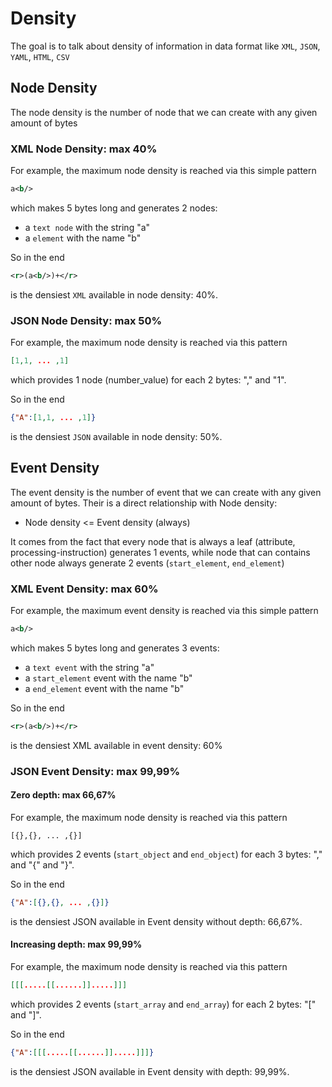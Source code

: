 # Density
The goal is to talk about density of information in data format like `XML`, `JSON`, `YAML`, `HTML`, `CSV`
## Node Density
The node density is the number of node that we can create with any given amount of bytes
### XML Node Density: max 40%
For example, the maximum node density is reached via this simple pattern
```xml
a<b/>
```
which makes 5 bytes long and generates 2 nodes:
 * a `text node` with the string "a"
 * a `element` with the name "b"
 
So in the end
```xml
<r>(a<b/>)+</r>
```
is the densiest `XML` available in node density: 40%.
### JSON Node Density: max 50%
For example, the maximum node density is reached via this pattern
```json
[1,1, ... ,1]
```
which provides 1 node (number_value) for each 2 bytes: "," and "1".

So in the end
```json
{"A":[1,1, ... ,1]}
```
is the densiest `JSON` available in node density: 50%. 
## Event Density
The event density is the number of event that we can create with any given amount of bytes. Their is a direct relationship with Node density:
* Node density <= Event density (always)

It comes from the fact that every node that is always a leaf (attribute, processing-instruction) generates 1 events, while node that can contains other node always generate 2 events (`start_element`, `end_element`)

### XML Event Density: max 60%
For example, the maximum event density is reached via this simple pattern
```xml
a<b/>
```
which makes 5 bytes long and generates 3 events:
 * a `text event` with the string "a"
 * a `start_element` event with the name "b"
 * a `end_element` event with the name "b"
 
So in the end
```xml
<r>(a<b/>)+</r>
```
is the densiest XML available in event density: 60%
### JSON Event Density: max 99,99%
#### Zero depth: max 66,67%
For example, the maximum node density is reached via this pattern
```
[{},{}, ... ,{}]
```
which provides 2 events (`start_object` and `end_object`) for each 3 bytes: "," and "{" and "}".

So in the end
```json
{"A":[{},{}, ... ,{}]}
```
is the densiest JSON available in Event density without depth: 66,67%.
#### Increasing depth: max 99,99%
For example, the maximum node density is reached via this pattern
```json
[[[.....[[......]].....]]]
```
which provides 2 events (`start_array` and `end_array`) for each 2 bytes: "[" and "]".

So in the end
```json
{"A":[[[.....[[......]].....]]]}
```
is the densiest JSON available in Event density with depth: 99,99%.
